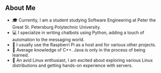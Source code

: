 ## About Me

- 🎓 Currently, I am a student studying Software Engineering at Peter the Great St. Petersburg Polytechnic University.
- 💻 I specialize in writing chatbots using Python, adding a touch of automation to the messaging world.
- 🍓 I usually use the Raspberri Pi as a host and for various other projects.
- 🚀 Average knowledge of C++. Java is only in the process of being learned.
- 🐧 An avid Linux enthusiast, I am excited about exploring various Linux distributions and getting hands-on experience with servers.
